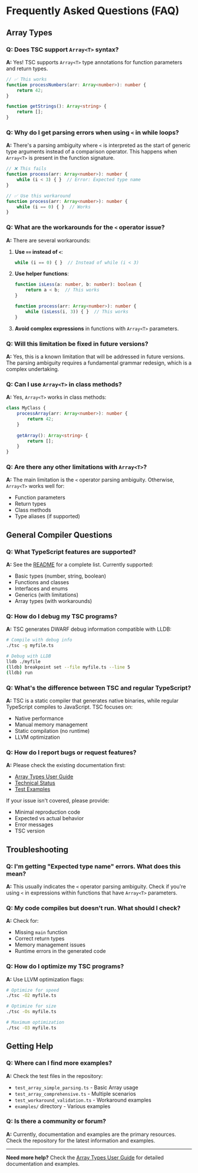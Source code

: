 # Frequently Asked Questions (FAQ)

## Array Types

### Q: Does TSC support `Array<T>` syntax?

**A:** Yes! TSC supports `Array<T>` type annotations for function parameters and return types.

```typescript
// ✅ This works
function processNumbers(arr: Array<number>): number {
    return 42;
}

function getStrings(): Array<string> {
    return [];
}
```

### Q: Why do I get parsing errors when using `<` in while loops?

**A:** There's a parsing ambiguity where `<` is interpreted as the start of generic type arguments instead of a comparison operator. This happens when `Array<T>` is present in the function signature.

```typescript
// ❌ This fails
function process(arr: Array<number>): number {
    while (i < 3) { }  // Error: Expected type name
}

// ✅ Use this workaround
function process(arr: Array<number>): number {
    while (i == 0) { }  // Works
}
```

### Q: What are the workarounds for the `<` operator issue?

**A:** There are several workarounds:

1. **Use `==` instead of `<`**:
   ```typescript
   while (i == 0) { }  // Instead of while (i < 3)
   ```

2. **Use helper functions**:
   ```typescript
   function isLess(a: number, b: number): boolean {
       return a < b;  // This works
   }
   
   function process(arr: Array<number>): number {
       while (isLess(i, 3)) { }  // This works
   }
   ```

3. **Avoid complex expressions** in functions with `Array<T>` parameters.

### Q: Will this limitation be fixed in future versions?

**A:** Yes, this is a known limitation that will be addressed in future versions. The parsing ambiguity requires a fundamental grammar redesign, which is a complex undertaking.

### Q: Can I use `Array<T>` in class methods?

**A:** Yes, `Array<T>` works in class methods:

```typescript
class MyClass {
    processArray(arr: Array<number>): number {
        return 42;
    }
    
    getArray(): Array<string> {
        return [];
    }
}
```

### Q: Are there any other limitations with `Array<T>`?

**A:** The main limitation is the `<` operator parsing ambiguity. Otherwise, `Array<T>` works well for:
- Function parameters
- Return types
- Class methods
- Type aliases (if supported)

## General Compiler Questions

### Q: What TypeScript features are supported?

**A:** See the [README](../README.md) for a complete list. Currently supported:
- Basic types (number, string, boolean)
- Functions and classes
- Interfaces and enums
- Generics (with limitations)
- Array types (with workarounds)

### Q: How do I debug my TSC programs?

**A:** TSC generates DWARF debug information compatible with LLDB:

```bash
# Compile with debug info
./tsc -g myfile.ts

# Debug with LLDB
lldb ./myfile
(lldb) breakpoint set --file myfile.ts --line 5
(lldb) run
```

### Q: What's the difference between TSC and regular TypeScript?

**A:** TSC is a static compiler that generates native binaries, while regular TypeScript compiles to JavaScript. TSC focuses on:
- Native performance
- Manual memory management
- Static compilation (no runtime)
- LLVM optimization

### Q: How do I report bugs or request features?

**A:** Please check the existing documentation first:
- [Array Types User Guide](ARRAY_TYPES_USER_GUIDE.md)
- [Technical Status](../ARRAY_TYPE_SUPPORT_STATUS.md)
- [Test Examples](../test_workaround_validation.ts)

If your issue isn't covered, please provide:
- Minimal reproduction code
- Expected vs actual behavior
- Error messages
- TSC version

## Troubleshooting

### Q: I'm getting "Expected type name" errors. What does this mean?

**A:** This usually indicates the `<` operator parsing ambiguity. Check if you're using `<` in expressions within functions that have `Array<T>` parameters.

### Q: My code compiles but doesn't run. What should I check?

**A:** Check for:
- Missing `main` function
- Correct return types
- Memory management issues
- Runtime errors in the generated code

### Q: How do I optimize my TSC programs?

**A:** Use LLVM optimization flags:

```bash
# Optimize for speed
./tsc -O2 myfile.ts

# Optimize for size
./tsc -Os myfile.ts

# Maximum optimization
./tsc -O3 myfile.ts
```

## Getting Help

### Q: Where can I find more examples?

**A:** Check the test files in the repository:
- `test_array_simple_parsing.ts` - Basic Array<T> usage
- `test_array_comprehensive.ts` - Multiple scenarios
- `test_workaround_validation.ts` - Workaround examples
- `examples/` directory - Various examples

### Q: Is there a community or forum?

**A:** Currently, documentation and examples are the primary resources. Check the repository for the latest information and examples.

---

**Need more help?** Check the [Array Types User Guide](ARRAY_TYPES_USER_GUIDE.md) for detailed documentation and examples.